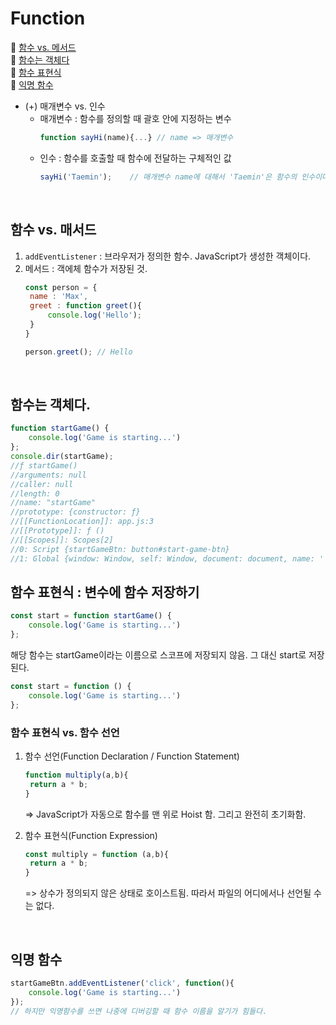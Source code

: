 # Function
📌 [함수 vs. 메서드](#함수-vs-매서드)<br>
📌 [함수는 객체다](#함수는-객체다)<br>
📌 [함수 표현식](#함수-표현식--변수에-함수-저장하기)<br>
📌 [익명 함수](#익명-함수)<br>


* (+) 매개변수 vs. 인수
  * 매개변수 : 함수를 정의할 때 괄호 안에 지정하는 변수
    ```javascript
    function sayHi(name){...} // name => 매개변수
    ```
  * 인수 : 함수를 호출할 때 함수에 전달하는 구체적인 값 
    ```javascript
    sayHi('Taemin');    // 매개변수 name에 대해서 'Taemin'은 함수의 인수이다.
    ``` 
<br>

## 함수 vs. 매서드
1. `addEventListener` : 브라우저가 정의한 함수. JavaScript가 생성한 객체이다.
2. 메서드 : 객에체 함수가 저장된 것. 
   ```javascript
   const person = {
    name : 'Max',
    greet : function greet(){
        console.log('Hello');
    }
   }

   person.greet(); // Hello
   ```
<br>

## 함수는 객체다.
```javascript
function startGame() {
    console.log('Game is starting...')
};
console.dir(startGame);
//ƒ startGame()
//arguments: null
//caller: null
//length: 0
//name: "startGame"
//prototype: {constructor: ƒ}
//[[FunctionLocation]]: app.js:3
//[[Prototype]]: ƒ ()
//[[Scopes]]: Scopes[2]
//0: Script {startGameBtn: button#start-game-btn}
//1: Global {window: Window, self: Window, document: document, name: '', location: Location, …}
```

## 함수 표현식 : 변수에 함수 저장하기
```javascript
const start = function startGame() {
    console.log('Game is starting...')
};
```
해당 함수는 startGame이라는 이름으로 스코프에 저장되지 않음. 그 대신 start로 저장된다.
```javascript
const start = function () {
    console.log('Game is starting...')
};
```

### 함수 표현식 vs. 함수 선언
1. 함수 선언(Function Declaration / Function Statement)
   ```javascript
   function multiply(a,b){
    return a * b;
   }
   ```
   => JavaScript가 자동으로 함수를 맨 위로 Hoist 함. 그리고 완전히 초기화함.

2. 함수 표현식(Function Expression)
   ```javascript
   const multiply = function (a,b){
    return a * b;
   }
   ```
   => 상수가 정의되지 않은 상태로 호이스트됨. 따라서 파일의 어디에서나 선언될 수는 없다.
<br>

## 익명 함수
```javascript
startGameBtn.addEventListener('click', function(){
    console.log('Game is starting...')
});
// 하지만 익명함수를 쓰면 나중에 디버깅할 때 함수 이름을 알기가 힘들다. 
```
